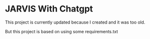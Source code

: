 # JARVIS With Chatgpt

This project is currently updated because I created and it was too old.

But this project is based on using some requirements.txt
